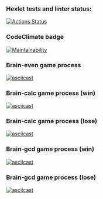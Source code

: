 ### Hexlet tests and linter status:
[![Actions Status](https://github.com/Marre-86/php-project-lvl1/workflows/hexlet-check/badge.svg)](https://github.com/Marre-86/php-project-lvl1/actions)
### CodeClimate badge
[![Maintainability](https://api.codeclimate.com/v1/badges/64614f84b40771afba61/maintainability)](https://codeclimate.com/github/Marre-86/php-project-lvl1/maintainability)
### Brain-even game process
[![asciicast](https://asciinema.org/a/mnzkWVP1bi0dDD1ve7LH8glYp.png)](https://asciinema.org/a/mnzkWVP1bi0dDD1ve7LH8glYp)
### Brain-calc game process (win)
[![asciicast](https://asciinema.org/a/btcsdfZ2fR6sZXf2a4xHbih3i.png)](https://asciinema.org/a/btcsdfZ2fR6sZXf2a4xHbih3i)
### Brain-calc game process (lose)
[![asciicast](https://asciinema.org/a/4E38vrffMQICWdWj7RtO7wEC4.png)](https://asciinema.org/a/4E38vrffMQICWdWj7RtO7wEC4)
### Brain-gcd game process (win)
[![asciicast](https://asciinema.org/a/ZnfnbH4ZOcWDBNOcSMHiekbUz.png)](https://asciinema.org/a/ZnfnbH4ZOcWDBNOcSMHiekbUz)
### Brain-gcd game process (lose)
[![asciicast](https://asciinema.org/a/XYCOtkBWFh1dObVBt0Cym6WWN.png)](https://asciinema.org/a/XYCOtkBWFh1dObVBt0Cym6WWN)

